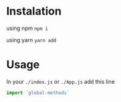 # Instalation

using npm `npm i`

using yarn `yarn add`

# Usage

In your `./index.js` or `./App.js` add this line
```javascript
import `global-methods`
```